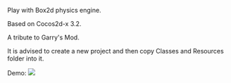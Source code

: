 Play with Box2d physics engine.

Based on Cocos2d-x 3.2.

A tribute to Garry's Mod.

It is advised to create a new project and then copy Classes and Resources folder into it.

Demo:
<img src="https://github.com/douxt/PhysicsPlayground/blob/master/Resources/car.gif">



